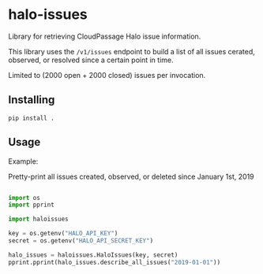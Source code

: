 # halo-issues
Library for retrieving CloudPassage Halo issue information.

This library uses the `/v1/issues` endpoint to build a list of all issues
cerated, observed, or resolved since a certain point in time.

Limited to (2000 open + 2000 closed) issues per invocation.

## Installing

`pip install .`

## Usage

Example:

Pretty-print all issues created, observed, or deleted since January 1st, 2019

```python

import os
import pprint

import haloissues

key = os.getenv("HALO_API_KEY")
secret = os.getenv("HALO_API_SECRET_KEY")

halo_issues = haloissues.HaloIssues(key, secret)
pprint.pprint(halo_issues.describe_all_issues("2019-01-01"))

```
